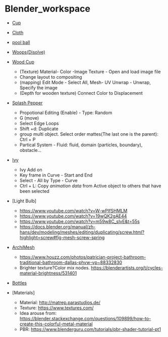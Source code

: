 # Blender_workspace

* [Cup](https://www.youtube.com/watch?v=y__uzGKmxt8)

* [Cloth](https://www.youtube.com/watch?v=Q93pE5jB1Uw)

* [pool ball](https://www.youtube.com/watch?v=csro_0eV0BQ)

* [Woops(Disolve)](https://www.youtube.com/watch?v=Q93pE5jB1Uw)

* [Wood Cup](https://www.youtube.com/watch?v=9PJL0eAuZ_E)
	* (Texture) Material- Color -Image Texture - Open and load image file
	* Change layout to compositing
	* (mapping) Edit Mode - Select All, Mesh- UV Unwrap - Unwrap, Specify the image
	* (Depth for wooden texture) Connect Color to Displacement

* [Splash Pepper](https://www.youtube.com/watch?v=Z-DYaxF_rlk) 
	* Propotional Editing (Enable) - Type: Random
	* G (move)
	* Select Edge Loops 
	* Shift +d: Duplicate
	* group multi object. Select order mattes(The last one is the parent): Ctrl + P 
	* Partical System - Fluid: fluid, domain (particles, boundary), obstacle...

* [Ivy](https://www.youtube.com/watch?v=LshPEGiHsqc)
	* Ivy Add on
	* Key frame in Curve - Start and End
	* Select - All by Type - Curve
	* Ctrl + L: Copy *animation data* from Active object to others that have been selected

* [Light Bulb]
	* https://www.youtube.com/watch?v=W-wPIfSHMLM
	* https://www.youtube.com/watch?v=19wQK2gAE44
	* https://www.youtube.com/watch?v=m59w8C_sIvE&t=55s
	* https://docs.blender.org/manual/zh-hans/dev/modeling/meshes/editing/duplicating/screw.html?highlight=screw#fig-mesh-screw-spring

* [ArchiMesh](https://www.artstation.com/artwork/yXDmQ)
	* https://www.houzz.com/photos/patrician-project-bathroom-traditional-bathroom-dallas-phvw-vp~88332830
	* Brighter texture?Color mix nodes. https://blenderartists.org/t/cycles-material-brightness/531401

* [Bottles](https://www.artstation.com/shubhmehta)

* [Materials]
	* Material: http://matrep.parastudios.de/
	* Texture: https://www.textures.com/
	* Idea arouse from:  https://blender.stackexchange.com/questions/109899/how-to-create-this-colorful-metal-material
	* PBR: https://www.blenderguru.com/tutorials/pbr-shader-tutorial-pt1
